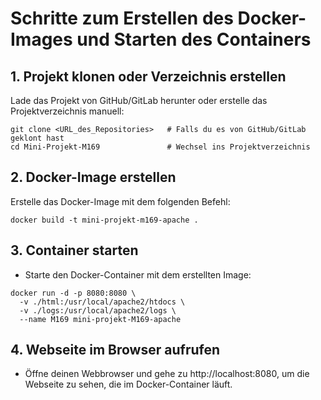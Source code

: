 # Schritte zum Erstellen des Docker-Images und Starten des Containers
## 1. Projekt klonen oder Verzeichnis erstellen
Lade das Projekt von GitHub/GitLab herunter oder erstelle das Projektverzeichnis manuell:

```
git clone <URL_des_Repositories>   # Falls du es von GitHub/GitLab geklont hast
cd Mini-Projekt-M169               # Wechsel ins Projektverzeichnis
```
## 2. Docker-Image erstellen
Erstelle das Docker-Image mit dem folgenden Befehl:

```
docker build -t mini-projekt-m169-apache .
```
## 3. Container starten
- Starte den Docker-Container mit dem erstellten Image:
```
docker run -d -p 8080:8080 \
  -v ./html:/usr/local/apache2/htdocs \
  -v ./logs:/usr/local/apache2/logs \
  --name M169 mini-projekt-M169-apache
```
## 4. Webseite im Browser aufrufen
- Öffne deinen Webbrowser und gehe zu http://localhost:8080, um die Webseite zu sehen, die im Docker-Container läuft.
